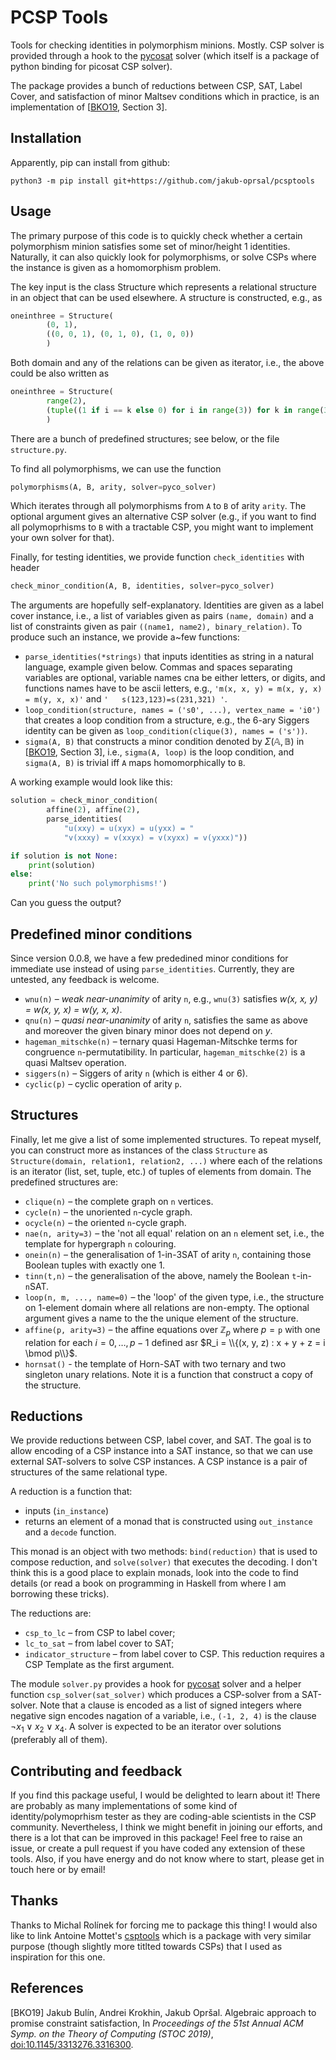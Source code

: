 # PCSP Tools

Tools for checking identities in polymorphism minions. Mostly. CSP solver is
provided through a hook to the [pycosat] solver (which itself is a package of
python binding for picosat CSP solver).

The package provides a bunch of reductions between CSP, SAT, Label Cover, and
satisfaction of minor Maltsev conditions which in practice, is an
implementation of \[[BKO19], Section 3\].


## Installation

Apparently, pip can install from github:
```
python3 -m pip install git+https://github.com/jakub-oprsal/pcsptools
```


## Usage

The primary purpose of this code is to quickly check whether a certain
polymorphism minion satisfies some set of minor/height 1 identities. Naturally,
it can also quickly look for polymorphisms, or solve CSPs where the instance is
given as a homomorphism problem.

The key input is the class Structure which represents a relational structure in
an object that can be used elsewhere. A structure is constructed, e.g., as
```python
oneinthree = Structure(
        (0, 1),
        ((0, 0, 1), (0, 1, 0), (1, 0, 0))
        )
```
Both domain and any of the relations can be given as iterator, i.e., the above
could be also written as
```python
oneinthree = Structure(
        range(2),
        (tuple((1 if i == k else 0) for i in range(3)) for k in range(3))
        )
```
There are a bunch of predefined structures; see below, or the file `structure.py`.

To find all polymorphisms, we can use the function
```python
polymorphisms(A, B, arity, solver=pyco_solver)
```
Which iterates through all polymorphisms from `A` to `B` of arity `arity`. The
optional argument gives an alternative CSP solver (e.g., if you want to find
all polymoprhisms to `B` with a tractable CSP, you might want to implement your
own solver for that).

Finally, for testing identities, we provide function `check_identities` with header
```python
check_minor_condition(A, B, identities, solver=pyco_solver)
```
The arguments are hopefully self-explanatory. Identities are given as a label
cover instance, i.e., a list of variables given as pairs `(name, domain)` and a
list of constraints given as pair `((name1, name2), binary_relation)`.  To
produce such an instance, we provide a~few functions:
- `parse_identities(*strings)` that inputs identities as string in a natural
  language, example given below. Commas and spaces separating variables are
  optional, variable names cna be either letters, or digits, and functions
  names have to be ascii letters, e.g., `'m(x, x, y) = m(x, y, x) = m(y, x, x)'`
  and `'   s(123,123)=s(231,321) '`.
- `loop_condition(structure, names = ('s0', ...), vertex_name = 'i0')` that
  creates a loop condition from a structure, e.g., the 6-ary Siggers identity
  can be given as `loop_condition(clique(3), names = ('s'))`.
- `sigma(A, B)` that constructs a minor condition denoted by
  $\Sigma(\mathbb A, \mathbb B)$ in \[[BKO19], Section 3\], i.e., `sigma(A, loop)` is
  the loop condition, and `sigma(A, B)` is trivial iff `A` maps homomorphically
  to `B`.

A working example would look like this:

```python
solution = check_minor_condition(
        affine(2), affine(2),
        parse_identities(
            "u(xxy) = u(xyx) = u(yxx) = "
            "v(xxxy) = v(xxyx) = v(xyxx) = v(yxxx)"))

if solution is not None:
    print(solution)
else:
    print('No such polymorphisms!')
```
Can you guess the output?


## Predefined minor conditions

Since version 0.0.8, we have a few prededined minor conditions for immediate use instead of using `parse_identities`. Currently, they are untested, any feedback is welcome.

- `wnu(n)` – *weak near-unanimity* of arity `n`, e.g., `wnu(3)` satisfies *w(x, x, y) = w(x, y, x) = w(y, x, x)*.
- `qnu(n)` – *quasi near-unanimity* of arity `n`, satisfies the same as above and moreover the given binary minor does not depend on *y*.
- `hageman_mitschke(n)` – ternary quasi Hageman-Mitschke terms for congruence `n`-permutatibility. In particular, `hageman_mitschke(2)` is a quasi Maltsev operation.
- `siggers(n)` – Siggers of arity `n` (which is either 4 or 6).
- `cyclic(p)` – cyclic operation of arity `p`.


## Structures

Finally, let me give a list of some implemented structures. To repeat myself,
you can construct more as instances of the class `Structure` as
`Structure(domain, relation1, relation2, ...)` where each of the relations is
an iterator (list, set, tuple, etc.) of tuples of elements from domain. The
predefined structures are:

- `clique(n)` – the complete graph on `n` vertices.
- `cycle(n)` – the unoriented `n`-cycle graph.
- `ocycle(n)` – the oriented `n`-cycle graph.
- `nae(n, arity=3)` – the 'not all equal' relation on an `n` element set, i.e.,
  the template for hypergraph `n` colouring.
- `onein(n)` – the generalisation of 1-in-3SAT of arity `n`, containing those
  Boolean tuples with exactly one 1.
- `tinn(t,n)` – the generalisation of the above, namely the Boolean `t`-in-`n`SAT.
- `loop(n, m, ..., name=0)` – the 'loop' of the given type, i.e., the structure
  on 1-element domain where all relations are non-empty. The optional argument
  gives a name to the the unique element of the structure.
- `affine(p, arity=3)` – the affine equations over $\mathbb Z_p$ where
  $p ={}$`p` with one relation for each $i = 0, \dots, p − 1$ defined asr
  $R_i = \\{(x, y, z) : x + y + z = i \bmod p\\}$.
- `hornsat()` - the template of Horn-SAT with two ternary and two singleton
  unary relations. Note it is a function that construct a copy of the
  structure.


## Reductions

We provide reductions between CSP, label cover, and SAT. The goal is to allow
encoding of a CSP instance into a SAT instance, so that we can use  external
SAT-solvers to solve CSP instances.  A CSP instance is a pair of structures of
the same relational type.

A reduction is a function that:
 - inputs (`in_instance`)
 - returns an element of a monad that is constructed using `out_instance` and a
   `decode` function.

This monad is an object with two methods: `bind(reduction)` that is used to
compose reduction, and `solve(solver)` that executes the decoding. I don't
think this is a good place to explain monads, look into the code to find
details (or read a book on programming in Haskell from where I am borrowing
these tricks).

The reductions are:

- `csp_to_lc` – from CSP to label cover;
- `lc_to_sat` – from label cover to SAT;
- `indicator_structure` – from label cover to CSP. This reduction requires a
  CSP Template as the first argument.

The module `solver.py` provides a hook for [pycosat] solver and a helper
function `csp_solver(sat_solver)` which produces a CSP-solver from a
SAT-solver. Note that a clause is encoded as a list of signed integers where
negative sign encodes nagation of a variable, i.e., `(-1, 2, 4)` is the clause
$\neg x_1 \vee x_2 \vee x_4$. A solver is expected to be an iterator over
solutions (preferably all of them).


## Contributing and feedback

If you find this package useful, I would be delighted to learn about it! There
are probably as many implementations of some kind of identity/polymoprhism
tester as they are coding-able scientists in the CSP community. Nevertheless, I
think we might benefit in joining our efforts, and there is a lot that can be
improved in this package! Feel free to raise an issue, or create a pull request
if you have coded any extension of these tools. Also, if you have energy and do
not know where to start, please get in touch here or by email! 


## Thanks

Thanks to Michal Rolínek for forcing me to package this thing!  I would also
like to link Antoine Mottet's [csptools] which is a package with very similar
purpose (though slightly more titlted towards CSPs) that I used as inspiration
for this one.


## References

\[BKO19\] Jakub Bulín, Andrei Krokhin, Jakub Opršal. Algebraic approach to
promise constraint satisfaction, In *Proceedings of the 51st Annual ACM Symp.
on the Theory of Computing (STOC 2019)*,
[doi:10.1145/3313276.3316300](https://doi.org/10.1109/FOCS.2019.00076).

[BKO19]: https://doi.org/10.1109/FOCS.2019.00076
[pycosat]: https://github.com/conda/pycosat
[csptools]: https://github.com/amottet/csptools
